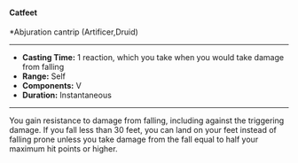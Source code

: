 #### Catfeet
*Abjuration cantrip (Artificer,Druid)
___
- **Casting Time:** 1 reaction, which you take when you would take damage from falling
- **Range:** Self
- **Components:** V
- **Duration:** Instantaneous
---
You gain resistance to damage from falling,
including against the triggering damage. If you fall
less than 30 feet, you can land on your feet instead
of falling prone unless you take damage from the
fall equal to half your maximum hit points or
higher.
